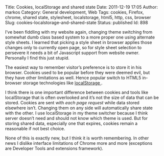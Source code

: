 Title: Cookies, localStorage and shared state
Date: 2011-12-19 17:05
Author: markos
Category: General development, Web
Tags: cookies, Firefox, chrome, shared state, stylesheet, localstorage, html5, http, css, browser
Slug: cookies-localstorage-and-shared-state
Status: published
Id: 898

<div>
 <p>
  I’ve been fiddling with my website again, changing theme switching from somewhat dumb class based system to a more proper one using alternate style sheets. I learned that picking a style sheet in browser applies those changes only to currently open page, so for style sheet selection to persevere it needs a bit of Javascript support from website owner. Personally I find this just stupid.
 </p>
 <p>
  The easiest way to remember visitor’s preference is to store it in his browser. Cookies used to be popular before they were deemed evil, but they have other limitations as well. Hence popular switch to HTML5 in-browser storage technologies like
  <a href="http://www.w3.org/TR/webstorage/">
   localStorage
  </a>
  .
 </p>
 <p>
  I think there is one important difference between cookies and tools like localStorage that is often overlooked and it’s not the size of data that can be stored. Cookies are sent with
  <em>
   each page request
  </em>
  while data stored elsewhere isn’t. Changing them on any side will automatically share state with the other. I use localStorage in my theme switcher because I think server doesn’t need and should not know which theme is used. But for storing shared data, especially one that expires, cookies remain a reasonable if not best choice.
 </p>
 <p>
  None of this is exactly new, but I think it is worth remembering. In other news I dislike interface limitations of Chrome more and more (exceptions are Developer Tools and extensions framework).
 </p>
</div>
